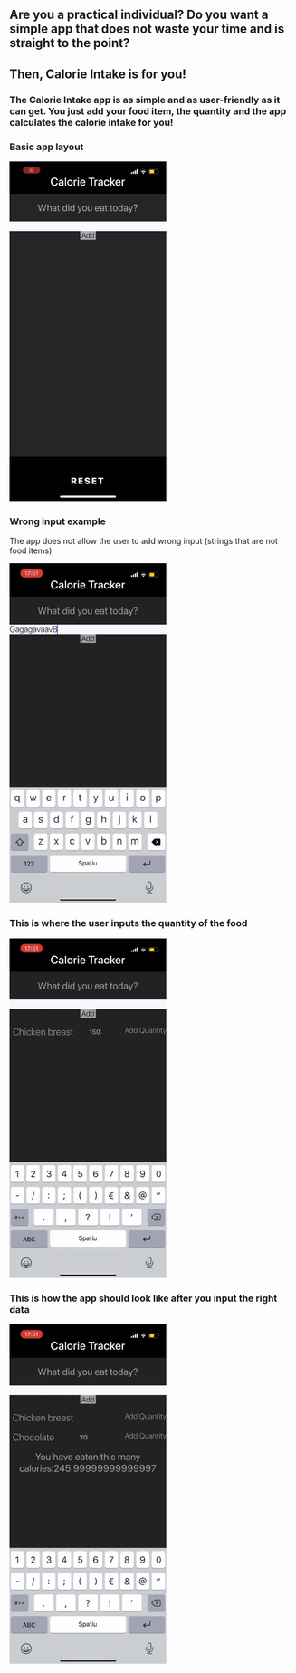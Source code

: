 ## Are you a practical individual? Do you want a simple app that does not waste your time and is straight to the point?

## Then, Calorie Intake is for you!

### The Calorie Intake app is as simple and as user-friendly as it can get. You just add your food item, the quantity and the app calculates the calorie intake for you!

### Basic app layout

<img alt="App Layout" src="https://github.com/albu-alex/calorie-intake/blob/main/assets/basic-layout.jpg" height=600px width=auto />

### Wrong input example

The app does not allow the user to add wrong input (strings that are not food items)

<img alt="Wrong input example" style="align-self: center" src="https://github.com/albu-alex/calorie-intake/blob/main/assets/wrong-input-example.jpg" height=600px width=auto />

### This is where the user inputs the quantity of the food

<img alt="Where to add quantity" src="https://github.com/albu-alex/calorie-intake/blob/main/assets/where-to-add-quantity.jpg" height=600px width=auto />

### This is how the app should look like after you input the right data

<img alt="Calories calculated" src="https://github.com/albu-alex/calorie-intake/blob/main/assets/calories-calculated.jpg" height=600px width=auto />